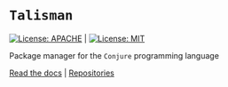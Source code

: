 # `Talisman`
[![License: APACHE](https://img.shields.io/badge/License-Apache_2.0-blue.svg)](https://opensource.org/licenses/Apache-2.0) |
[![License: MIT](https://img.shields.io/badge/License-MIT-yellow.svg)](https://opensource.org/licenses/MIT)

Package manager for the `Conjure` programming language

[Read the docs](https://www.conjure-lang.org) |
[Repositories](https://www.github.com/conjure-lang/conjure)
